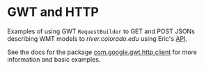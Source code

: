 # GWT and HTTP

Examples of using GWT `RequestBuilder` to GET and POST JSONs describing
WMT models to _river.colorado.edu_ using
Eric's [API](https://csdms.colorado.edu/wmt/api-dev).

See the docs for the package
[com.google.gwt.http.client](http://www.gwtproject.org/javadoc/latest/com/google/gwt/http/client/package-summary.html")
for more information and basic examples.
